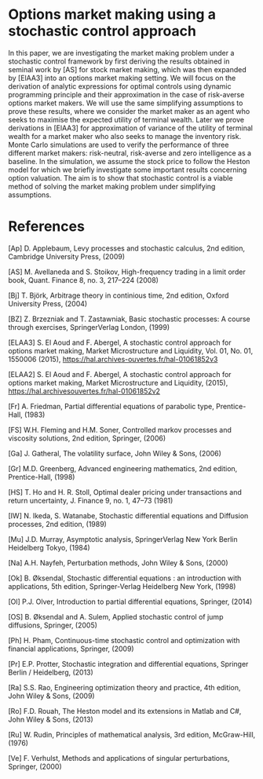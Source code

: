 # Options market making using a stochastic control approach

In this paper, we are investigating the market making problem under a stochastic control framework by first deriving the results obtained in seminal work by [AS] for stock market making, which was then expanded by [ElAA3] into an options market making setting. We will focus on the derivation of analytic expressions for optimal controls using dynamic programming principle and their approximation in the case of risk-averse options market makers. We will use the same simplifying assumptions to prove these results, where we consider the market maker as an agent who seeks to maximise the expected utility of terminal wealth. Later we prove derivations in [ElAA3] for approximation of variance of the utility of terminal wealth for a market maker who also seeks to manage the inventory risk. Monte Carlo simulations are used to verify the performance of three different market makers: risk-neutral, risk-averse and zero intelligence as a baseline. In the simulation, we assume the stock price to follow the Heston model for which we briefly investigate some important results concerning option valuation. The aim is to show that stochastic control is a viable method of solving the market making problem under simplifying assumptions.

# References

[Ap] D. Applebaum, Levy processes and stochastic calculus, 2nd edition, Cambridge University Press, (2009)

[AS] M. Avellaneda and S. Stoikov, High-frequency trading in a limit order book, Quant. Finance 8, no. 3, 217–224 (2008)

[Bj] T. Björk, Arbitrage theory in continious time, 2nd edition, Oxford University Press, (2004)

[BZ] Z. Brzezniak and T. Zastawniak, Basic stochastic processes: A course through exercises, SpringerVerlag London, (1999)

[ELAA3] S. El Aoud and F. Abergel, A stochastic control approach for options market making, Market Microstructure and Liquidity, Vol. 01, No. 01, 1550006 (2015), https://hal.archives-ouvertes.fr/hal-01061852v3

[ELAA2] S. El Aoud and F. Abergel, A stochastic control approach for options market making, Market Microstructure and Liquidity, (2015), https://hal.archivesouvertes.fr/hal-01061852v2

[Fr] A. Friedman, Partial differential equations of parabolic type, Prentice-Hall, (1983)

[FS] W.H. Fleming and H.M. Soner, Controlled markov processes and viscosity solutions, 2nd edition, Springer, (2006)

[Ga] J. Gatheral, The volatility surface, John Wiley & Sons, (2006)

[Gr] M.D. Greenberg, Advanced engineering mathematics, 2nd edition, Prentice-Hall, (1998)

[HS] T. Ho and H. R. Stoll, Optimal dealer pricing under transactions and return uncertainty, J. Finance 9, no. 1, 47–73 (1981) 

[IW] N. Ikeda, S. Watanabe, Stochastic differential equations and Diffusion processes, 2nd edition, (1989)

[Mu] J.D. Murray, Asymptotic analysis, SpringerVerlag New York Berlin Heidelberg Tokyo, (1984)

[Na]  A.H. Nayfeh, Perturbation methods, John Wiley & Sons, (2000)

[Ok] B. Øksendal, Stochastic differential equations : an introduction with applications, 5th edition, Springer-Verlag Heidelberg New York, (1998)

[Ol] P.J. Olver, Introduction to partial differential equations, Springer, (2014)

[OS] B. Øksendal and A. Sulem, Applied stochastic control of jump diffusions, Springer, (2005)

[Ph] H. Pham, Continuous-time stochastic control and optimization with financial applications, Springer, (2009)

[Pr] E.P. Protter, Stochastic integration and differential equations, Springer Berlin / Heidelberg, (2013)

[Ra] S.S. Rao, Engineering optimization theory and practice, 4th edition, John Wiley & Sons, (2009)

[Ro] F.D. Rouah, The Heston model and its extensions in Matlab and C#, John Wiley & Sons, (2013)

[Ru] W. Rudin, Principles of mathematical analysis, 3rd edition, McGraw-Hill, (1976)

[Ve] F. Verhulst, Methods and applications of singular perturbations, Springer, (2000)
